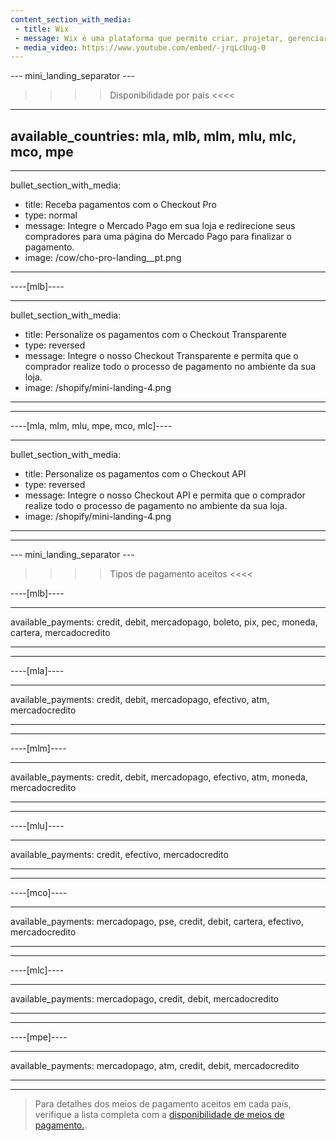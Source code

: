 ```yaml
---
content_section_with_media: 
 - title: Wix
 - message: Wix é uma plataforma que permite criar, projetar, gerenciar e desenvolver uma loja online que permite processar pagamentos através do Mercado Pago.
 - media_video: https://www.youtube.com/embed/-jrqLcUug-0
---
```


--- mini_landing_separator ---

>>>> Disponibilidade por país <<<<
---
available_countries: mla, mlb, mlm, mlu, mlc, mco, mpe
---

---
bullet_section_with_media: 
 - title: Receba pagamentos com o Checkout Pro
 - type: normal
 - message: Integre o Mercado Pago em sua loja e redirecione seus compradores para uma página do Mercado Pago para finalizar o pagamento.
 - image: /cow/cho-pro-landing__pt.png
---

----[mlb]----

---
bullet_section_with_media: 
 - title: Personalize os pagamentos com o Checkout Transparente
 - type: reversed
 - message: Integre o nosso Checkout Transparente e permita que o comprador realize todo o processo de pagamento no ambiente da sua loja.
 - image: /shopify/mini-landing-4.png
---

------------

----[mla, mlm, mlu, mpe, mco, mlc]----

---
bullet_section_with_media: 
 - title: Personalize os pagamentos com o Checkout API
 - type: reversed
 - message: Integre o nosso Checkout API e permita que o comprador realize todo o processo de pagamento no ambiente da sua loja.
 - image: /shopify/mini-landing-4.png
---

------------

--- mini_landing_separator ---


>>>> Tipos de pagamento aceitos <<<<

----[mlb]----

---
available_payments: credit, debit, mercadopago, boleto, pix, pec, moneda, cartera, mercadocredito

---
------------

----[mla]---- 

---
available_payments: credit, debit, mercadopago, efectivo, atm, mercadocredito

----
------------

----[mlm]---- 

---
available_payments: credit, debit, mercadopago, efectivo, atm, moneda, mercadocredito

----
------------

----[mlu]---- 

---
available_payments: credit, efectivo, mercadocredito

----
------------

----[mco]---- 

---
available_payments: mercadopago, pse, credit, debit, cartera, efectivo, mercadocredito

----
------------

----[mlc]---- 

---
available_payments: mercadopago, credit, debit, mercadocredito

----
------------

----[mpe]---- 

---
available_payments: mercadopago, atm, credit, debit, mercadocredito

----
------------
> Para detalhes dos meios de pagamento aceitos em cada país, verifique a lista completa com a [disponibilidade de meios de pagamento.](/developers/pt/docs/sales-processing/payment-methods).
